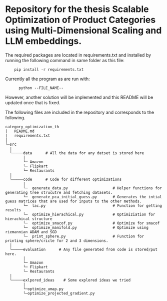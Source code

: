 # Repository for the thesis Scalable Optimization of Product Categories using Multi-Dimensional Scaling and LLM embeddings.

The required packages are located in requirements.txt and installed by running the following command in same folder as this file:
```
    pip install -r requirements.txt
```

Currently all the program as are run with:

```
      python --FILE_NAME--
```

However, another solution will be implemented and this README will be updated once that is fixed.


The following files are included in the repository and corresponds to the following.
```
category_optimization_th
|   README.md
|   requirements.txt
|
└─src
  |     
  └─────data      # All the data for any datset is stored here
        |
        └─ Amazon                   
        └─ Flipkart
        └─ Restaurants
  |     
  └─────code      # Code for different optimizations
        |
        └─  generate_data.py                    # Helper functions for generating tree strucutre and fetching datasets.
        └─  generate_pca_initial_guess.py       # Generates the intial guess matrices that are used for inputs to the other methods. 
        └─  lac.py                              # Function for getting results               
        └─  optimize_hierachical.py             # Optimiziation for hierachical structure
        └─  optimize_smacof.py                  # Optimize for smacof
        └─  optimize_manifold.py                # Optimize using riemannian ADAM and SGD
        └─  print_sphere.py                     # Function for printing sphere/cricle for 2 and 3 dimensions.
  |     
  └─────evaluation      # Any file generated from code is stored/put here.
        |
        └─ Amazon           
        └─ Flipkart
        └─ Restaurants
  |
  └─────exlpored_ideas    # Some explored ideas we tried
        |
        └─optimize_umap.py
        └─optimize_projected_gradient.py            
```
